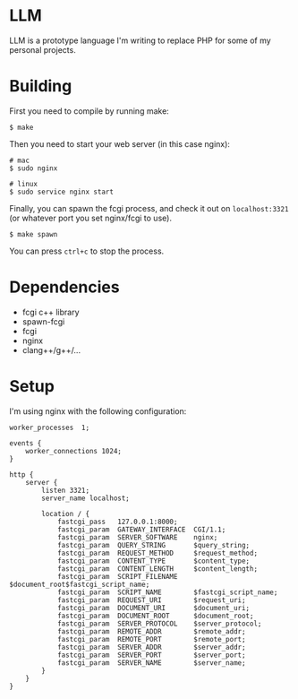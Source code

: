 # LLM
LLM is a prototype language I'm writing to replace PHP for some of my
personal projects.

# Building
First you need to compile by running make:

    $ make

Then you need to start your web server (in this case nginx):

    # mac
    $ sudo nginx

    # linux
    $ sudo service nginx start

Finally, you can spawn the fcgi process, and check it out on
`localhost:3321` (or whatever port you set nginx/fcgi to use).

    $ make spawn

You can press `ctrl+c` to stop the process.

# Dependencies

* fcgi c++ library
* spawn-fcgi
* fcgi
* nginx
* clang++/g++/...

# Setup

I'm using nginx with the following configuration:

    worker_processes  1;

    events {
        worker_connections 1024;
    }

    http {
        server {
            listen 3321;
            server_name localhost;

            location / {
                fastcgi_pass   127.0.0.1:8000;
                fastcgi_param  GATEWAY_INTERFACE  CGI/1.1;
                fastcgi_param  SERVER_SOFTWARE    nginx;
                fastcgi_param  QUERY_STRING       $query_string;
                fastcgi_param  REQUEST_METHOD     $request_method;
                fastcgi_param  CONTENT_TYPE       $content_type;
                fastcgi_param  CONTENT_LENGTH     $content_length;
                fastcgi_param  SCRIPT_FILENAME    $document_root$fastcgi_script_name;
                fastcgi_param  SCRIPT_NAME        $fastcgi_script_name;
                fastcgi_param  REQUEST_URI        $request_uri;
                fastcgi_param  DOCUMENT_URI       $document_uri;
                fastcgi_param  DOCUMENT_ROOT      $document_root;
                fastcgi_param  SERVER_PROTOCOL    $server_protocol;
                fastcgi_param  REMOTE_ADDR        $remote_addr;
                fastcgi_param  REMOTE_PORT        $remote_port;
                fastcgi_param  SERVER_ADDR        $server_addr;
                fastcgi_param  SERVER_PORT        $server_port;
                fastcgi_param  SERVER_NAME        $server_name;
            }
        }
    }